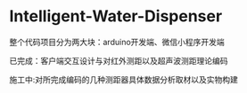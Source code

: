 # Intelligent-Water-Dispenser

整个代码项目分为两大块：arduino开发端、微信小程序开发端

已完成：客户端交互设计与对红外测距以及超声波测距理论编码

施工中:对所完成编码的几种测距器具体数据分析取材以及实物构建
